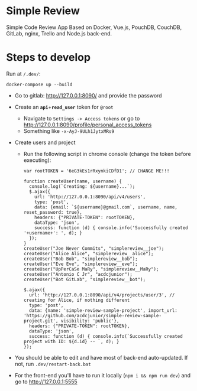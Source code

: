 # Simple Review

Simple Code Review App Based on Docker, Vue.js, PouchDB, CouchDB, GitLab, nginx, Trello and Node.js back-end.

# Steps to develop

Run at `/.dev/`:

    docker-compose up --build
    
- Go to gitlab: http://127.0.0.1:8090/ and provide the password

- Create an **`api`**+**`read_user`** token for `@root`
    - Navigate to `Settings -> Access tokens` or go to http://127.0.0.1:8090/profile/personal_access_tokens
    - Something like `-x-AyJ-9ULh1JytxMRs9`
    
- Create users and project
    - Run the following script in chrome console (change the token before executing):

          var rootTOKEN = '6eG3kEs1rRxynkiCDfD1'; // CHANGE ME!!!
          
          function createUser(name, username) {
            console.log(`Creating: ${username}...`);
            $.ajax({
              url: 'http://127.0.0.1:8090/api/v4/users',
              type: 'post',
              data: {email: `${username}@gmail.com`, username, name, reset_password: true},
              headers: {"PRIVATE-TOKEN": rootTOKEN},
              dataType: 'json',
              success: function (d) { console.info('Successfully created '+username+': ', d); }
            });
          }
          createUser("Joe Never Commits", "simplereview__joe");
          createUser("Alice Alice", "simplereview__alice");
          createUser("Bob Bob", "simplereview__bob");
          createUser("Eve Eve", "simplereview__eve");
          createUser("UpPerCaSe MaRy", "simplereview__MaRy");
          createUser("Antonio C Jr", "acdcjunior");
          createUser("Bot GitLab", "simplereview__bot");

          $.ajax({
            url: 'http://127.0.0.1:8090/api/v4/projects/user/3', // creating for Alice, if nothing different
            type: 'post',
            data: {name: 'simple-review-sample-project', import_url: 'https://github.com/acdcjunior/simple-review-sample-project.git', visibility: 'public'},
            headers: {"PRIVATE-TOKEN": rootTOKEN},
            dataType: 'json',
            success: function (d) { console.info(`Successfully created project with ID: ${d.id} -- `, d); }
          });

- You should be able to edit and have most of back-end auto-updated. If not, run `.dev/restart-back.bat`
- For the front-end you'll have to run it locally (`npm i && npm run dev`) and go to http://127.0.0.1:5555